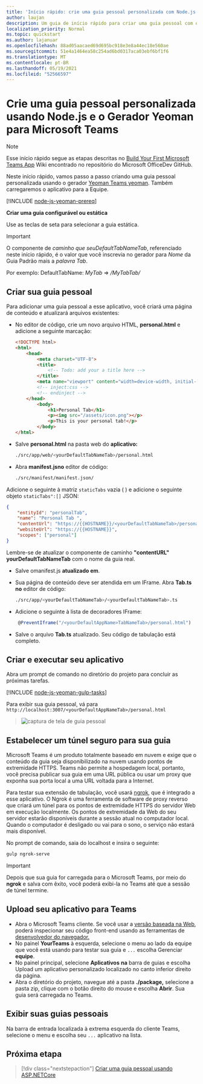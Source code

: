 ```yaml
---
title: 'Início rápido: crie uma guia pessoal personalizada com Node.js e o Gerador Yeoman para Microsoft Teams'
author: laujan
description: Um guia de início rápido para criar uma guia pessoal com o Gerador Yeoman para Microsoft Teams.
localization_priority: Normal
ms.topic: quickstart
ms.author: lajanuar
ms.openlocfilehash: 88ad05aacaed69d695bc918e3e8a44ec18e560ae
ms.sourcegitcommit: 51e4a1464ea58c254ad6bd0317aca03ebf6bf1f6
ms.translationtype: MT
ms.contentlocale: pt-BR
ms.lasthandoff: 05/19/2021
ms.locfileid: "52566597"
---
```

# <a name="create-a-custom-personal-tab-using-nodejs-and-the-yeoman-generator-for-microsoft-teams"></a>Crie uma guia pessoal personalizada usando Node.js e o Gerador Yeoman para Microsoft Teams

>[!NOTE]
>Esse início rápido segue as etapas descritas no [Build Your First Microsoft Teams App](https://github.com/OfficeDev/generator-teams/wiki/Build-Your-First-Microsoft-Teams-App) Wiki encontrado no repositório do Microsoft OfficeDev GitHub.

Neste início rápido, vamos passo a passo criando uma guia pessoal personalizada usando o gerador [Yeoman Teams yeoman](https://github.com/OfficeDev/generator-teams/wiki/Build-Your-First-Microsoft-Teams-App). Também carregaremos o aplicativo para a Equipe.

[!INCLUDE [node-js-yeoman-prereq](~/includes/tabs/node-js-yeoman-prereq.md)]

**Criar uma guia configurável ou estática**

Use as teclas de seta para selecionar a guia estática.

>[!IMPORTANT]
>O componente de *caminho que seuDefaultTabNameTab*, referenciado neste início rápido, é o valor que você inscrevia no gerador para *Nome* da Guia Padrão mais a *palavra Tab*.
>
>Por exemplo: DefaultTabName: *MyTab*  =>  */MyTabTab/*

## <a name="create-your-personal-tab"></a>Criar sua guia pessoal

Para adicionar uma guia pessoal a esse aplicativo, você criará uma página de conteúdo e atualizará arquivos existentes:

- No editor de código, crie um novo arquivo HTML, **personal.html** e adicione a seguinte marcação:

    ```html
    <!DOCTYPE html>
    <html>
        <head>
            <meta charset="UTF-8">
            <title>
                <!-- Todo: add your a title here -->
            </title>
            <meta name="viewport" content="width=device-width, initial-scale=1.0">
            <!-- inject:css -->
            <!-- endinject -->
        </head>
            <body>
                <h1>Personal Tab</h1>
                <p><img src="/assets/icon.png"></p>
                <p>This is your personal tab!</p>
            </body>
    </html>
    ```

- Salve **personal.html** na pasta web do **aplicativo:**

    ```bash
    ./src/app/web/<yourDefaultTabNameTab>/personal.html
    ```

- Abra **manifest.jsno** editor de código:

    ```bash
    ./src/manifest/manifest.json/
    ```

Adicione o seguinte à matriz `staticTabs` vazia ( ) e adicione o seguinte objeto `staticTabs":[]` JSON:

```json
{
    "entityId": "personalTab",
    "name": "Personal Tab ",
    "contentUrl": "https://{{HOSTNAME}}/<yourDefaultTabNameTab>/personal.html",
    "websiteUrl": "https://{{HOSTNAME}}",
    "scopes": ["personal"]
}

```

Lembre-se de atualizar o componente de caminho **"contentURL"** **yourDefaultTabNameTab** com o nome da guia real.

- Salve omanifest.js **atualizado em**.

- Sua página de conteúdo deve ser atendida em um IFrame. Abra **Tab.ts no** editor de código:

    ```bash
    ./src/app/<yourDefaultTabNameTab>/<yourDefaultTabNameTab>.ts
    ```

- Adicione o seguinte à lista de decoradores IFrame:

    ```typescript
     @PreventIframe("/<yourDefaultAppName>TabNameTab>/personal.html")
    ```

- Salve o arquivo **Tab.ts** atualizado. Seu código de tabulação está completo.

## <a name="build-and-run-your-application"></a>Criar e executar seu aplicativo

Abra um prompt de comando no diretório do projeto para concluir as próximas tarefas.

[!INCLUDE [node-js-yeoman-gulp-tasks](~/includes/tabs/node-js-yeoman-gulp-tasks.md)]

Para exibir sua guia pessoal, vá para `http://localhost:3007/<yourDefaultAppNameTab>/personal.html`

>![captura de tela de guia pessoal](/microsoftteams/platform/assets/images/tab-images/personalTab.PNG)

## <a name="establish-a-secure-tunnel-to-your-tab"></a>Estabelecer um túnel seguro para sua guia

Microsoft Teams é um produto totalmente baseado em nuvem e exige que o conteúdo da guia seja disponibilizado na nuvem usando pontos de extremidade HTTPS. Teams não permite a hospedagem local, portanto, você precisa publicar sua guia em uma URL pública ou usar um proxy que exponha sua porta local a uma URL voltada para a Internet.

Para testar sua extensão de tabulação, você usará [ngrok](https://ngrok.com/docs), que é integrado a esse aplicativo. O Ngrok é uma ferramenta de software de proxy reverso que criará um túnel para os pontos de extremidade HTTPS do servidor Web em execução localmente. Os pontos de extremidade da Web do seu servidor estarão disponíveis durante a sessão atual no computador local. Quando o computador é desligado ou vai para o sono, o serviço não estará mais disponível.

No prompt de comando, saia do localhost e insira o seguinte:

```bash
gulp ngrok-serve
```

> [!IMPORTANT]
> Depois que sua guia for carregada para o Microsoft Teams, por meio do **ngrok** e salva com êxito, você poderá exibi-la no Teams até que a sessão de túnel termine.

## <a name="upload-your-application-to-teams"></a>Upload seu aplicativo para Teams

- Abra o Microsoft Teams cliente. Se você usar a [versão baseada na Web,](https://teams.microsoft.com) poderá inspecionar seu código front-end usando as ferramentas de [desenvolvedor do navegador.](~/tabs/how-to/developer-tools.md)
- No painel **YourTeams** à esquerda, selecione o menu ao lado da equipe que você está usando para testar sua guia e `...` escolha Gerenciar **equipe**.
- No painel principal, selecione **Aplicativos** **na** barra de guias e escolha Upload um aplicativo personalizado localizado no canto inferior direito da página.
- Abra o diretório do projeto, navegue até a pasta **./package,** selecione a pasta zip, clique com o botão direito do mouse e escolha **Abrir**. Sua guia será carregada no Teams.

## <a name="view-your-personal-tabs"></a>Exibir suas guias pessoais

Na barra de entrada localizada à extrema esquerda do cliente Teams, selecione o menu e escolha seu `...` aplicativo na lista.

## <a name="next-step"></a>Próxima etapa

> [!div class="nextstepaction"]
> [Criar uma guia pessoal usando ASP.NETCore](~/tabs/quickstarts/create-personal-tab-dotnet-core.md)
